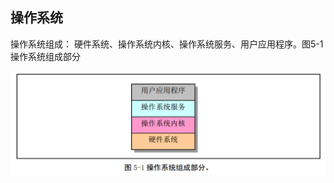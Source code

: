 
操作系统 
-------------------------------

操作系统组成： 硬件系统、操作系统内核、操作系统服务、用户应用程序。图5-1 操作系统组成部分

![操作系统组成部分](/images/chapter3/操作系统组成部分.png)




